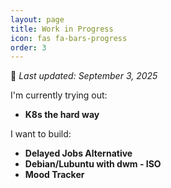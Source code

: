 ```yaml
---
layout: page
title: Work in Progress
icon: fas fa-bars-progress
order: 3
---
```


📅 *Last updated: September 3, 2025*

I'm currently trying out:

- **K8s the hard way**

I want to build:

- **Delayed Jobs Alternative**
- **Debian/Lubuntu with dwm - ISO**
- **Mood Tracker**